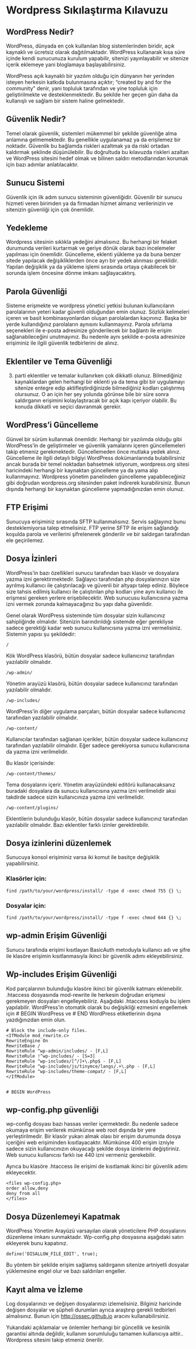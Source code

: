 # Wordpress Sıkılaştırma Kılavuzu

## WordPress Nedir?

WordPress, dünyada en çok kullanılan blog sistemlerinden biridir, açık kaynaklı ve ücretsiz olarak dağıtılmaktadır. WordPress kullanarak kısa süre içinde kendi sunucunuza kurulum yapabilir, sitenizi yayınlayabilir ve sitenize içerik eklemeye yani bloglamaya başlayabilirsiniz.

WordPress açık kaynaklı bir yazılım olduğu için dünyanın her yerinden isteyen herkesin katkıda bulunmasına açıktır; “created by and for the community” denir, yani topluluk tarafından ve yine topluluk için geliştirilmekte ve desteklenmektedir. Bu şekilde her geçen gün daha da kullanışlı ve sağlam bir sistem haline gelmektedir.

## Güvenlik Nedir?
Temel olarak güvenlik, sistemleri mükemmel bir şekilde güvenliğe alma anlamına gelmemektedir. Bu genellikle uygulanamaz ya da erişilemez bir noktadır. Güvenlik bu bağlamda riskleri azaltmak ya da riski ortadan kaldırmak şeklinde düşünülebilir. Bu doğrultuda bu kılavuzda riskleri azaltan ve WordPress sitesini hedef olmak ve bilinen saldırı metodlarından korumak için bazı adımlar anlatılacaktır.

## Sunucu Sistemi

Güvenlik için ilk adım sunucu sisteminin güvenliğidir. Güvenilir bir sunucu hizmeti veren birimden ya da firmadan hizmet almanız verilerinizin ve sitenizin güvenliği için çok önemlidir.

## Yedekleme

Wordpress sitesinin sıklıkla yedeğini almalısınız. Bu herhangi bir felaket durumunda verileri kurtarmak ve geriye dönük olarak bazı incelemeler yapılması için önemlidir. Güncelleme, eklenti yükleme ya da buna benzer sitede yapılacak değişikliklerden önce ayrı bir yedek alınması gereklidir. Yapılan değişiklik ya da yükleme işlemi sırasında ortaya çıkabilecek bir sorunda işlem öncesine dönme imkanı sağlayacaktırş.

## Parola Güvenliği

Sisteme erişmekte ve wordpress yönetici yetkisi bulunan kullanıcıların parolalarının yeteri kadar güvenli olduğundan emin olunuz. Sözlük kelimeleri içeren ve basit kombinasyonlardan oluşan parolalardan kaçınınız. Başka bir yerde kullandığınız parolaların aynısını kullanmayınız. Parola sıfırlama seçenekleri ile e-posta adresinize gönderilecek bir bağlantı ile erişim sağlanabileceğini unutmayınız. Bu nedenle aynı şekilde e-posta adresinize erişiminiz ile ilgili güvenlik tedbirlerini de alınız.

## Eklentiler ve Tema Güvenliği

3. parti eklentiler ve temalar kullanırken çok dikkatli olunuz. Bilmediğiniz kaynaklardan gelen herhangi bir eklenti ya da tema gibi bir uygulamayı sitenize entegre edip aktifleştirdiğinizde bilmediğiniz kodları çalıştırmış olursunuz. O an için her şey yolunda görünse bile bir süre sonra saldırganın erişimini kolaylaştıracak bir açık kapı içeriyor olabilir. Bu konuda dikkatli ve seçici davranmak gerekir.

## WordPress’i Güncelleme

Günvel bir sürüm kullanmak önemlidir. Herhangi bir yazılımda olduğu gibi WordPress’in de geliştirmeler ve güvenlik yamalarını içeren güncellemeleri takip etmeniz gerekmektedir. Güncellemeden önce mutlaka yedek alınız. Güncelleme ile ilgili detaylı bilgiyi WordPress dokümanlarında bulabilirsiniz ancak burada bir temel noktadan bahsetmek istiyorum, wordpress.org sitesi haricindeki herhangi bir kaynaktan güncelleme ya da yama alıp kullanmayınız. Wordpress yönetim panelinden güncelleme yapabileceğiniz gibi doğrudan wordpress.org sitesinden paket indirerek kurabilirsiniz. Bunun dışında herhangi bir kaynaktan güncelleme yapmadığınızdan emin olunuz.

## FTP Erişimi
Sunucuya erişiminiz sırasında SFTP kullanmalısınız. Servis sağlayınız bunu desteklemiyorsa talep etmelisiniz. FTP yerine SFTP ile erişim sağlandığı koşulda parola ve verilerini şifrelenerek gönderilir ve bir saldırgan tarafından ele geçirilemez.

## Dosya İzinleri
WordPress’in bazı özellikleri sunucu tarafından bazı klasör ve dosyalara yazma izni gerektirmektedir. Sağlayıcı tarafından php dosyalarınızın size ayrılmış kullanıcı ile çalıştırılacağı ve güvenli bir altyapı talep ediniz. Böylece size tahsis edilmiş kullanıcı ile çalıştırılan php kodları yine aynı kullanıcı ile erişmesi gereken yerlere erişebilecektir. Web sunucusu kullanıcısına yazma izni vermek zorunda kalmayacağınız bu yapı daha güvenlidir.

Genel olarak WordPress sisteminde tüm dosyalar sizin kullanıcınız sahipliğinde olmalıdır. Sitenizin barındırıldığı sistemde eğer gerekliyse sadece gerektiği kadar web sunucu kullanıcısına yazma izni vermelisiniz. Sistemin yapısı şu şekildedir:

    /

Kök WordPress klasörü, bütün dosyalar sadece kullanıcınız tarafından yazılabilir olmalıdır.

    /wp-admin/

Yönetim arayüzü klasörü, bütün dosyalar sadece kullanıcınız tarafından yazılabilir olmalıdır.

    /wp-includes/

WordPress’in diğer uygulama parçaları, bütün dosyalar sadece kullanıcınız tarafından yazılabilir olmalıdır.

    /wp-content/

Kullanıcılar tarafından sağlanan içerikler, bütün dosyalar sadece kullanıcınız tarafından yazılabilir olmalıdır. Eğer sadece gerekiyorsa sunucu kullanıcısına da yazma izni verilmelidir.

Bu klasör içerisinde:

    /wp-content/themes/

Tema dosyalarını içerir. Yönetim arayüzündeki editörü kullanacaksanız buradaki dosyalara da sunucu kullanıcısına yazma izni verilmelidir aksi takdirde sadece sizin kullanıcınıza yazma izni verilmelidir.

    /wp-content/plugins/

Eklentilerin bulunduğu klasör, bütün dosyalar sadece kullanıcınız tarafından yazılabilir olmalıdır. Bazı eklentiler farklı izinler gerektirebilir.

## Dosya izinlerini düzenlemek

Sunucuya konsol erişiminiz varsa iki komut ile basitçe değişiklik yapabilirsiniz.

### Klasörler için:

    find /path/to/your/wordpress/install/ -type d -exec chmod 755 {} \;

### Dosyalar için:
    find /path/to/your/wordpress/install/ -type f -exec chmod 644 {} \;


## wp-admin Erişim Güvenliği
Sunucu tarafında erişimi kısıtlayan BasicAuth metoduyla kullanıcı adı ve şifre ile klasöre erişimin kısıtlanmasıyla ikinci bir güvenlik adımı ekleyebilirsiniz. 

## Wp-includes Erişim Güvenliği
Kod parçalarının bulunduğu klasöre ikinci bir güvenlik katmanı eklenebilir. .htaccess dosyasında mod-rewrite ile herkesin doğrudan erişmesi gerekmeyen dosyaları engelleyebiliriz. Aşağıdaki .htaccess koduyla bu işlem yapılabilir. WordPress’in otomatik olarak bu değişikliği ezmesini engellemek için # BEGIN WordPress ve # END WordPress etiketlerinin dışına yazdığınızdan emin olun.

    # Block the include-only files.
    <IfModule mod_rewrite.c>
    RewriteEngine On
    RewriteBase /
    RewriteRule ^wp-admin/includes/ - [F,L]
    RewriteRule !^wp-includes/ - [S=3]
    RewriteRule ^wp-includes/[^/]+\.php$ - [F,L]
    RewriteRule ^wp-includes/js/tinymce/langs/.+\.php - [F,L]
    RewriteRule ^wp-includes/theme-compat/ - [F,L]
    </IfModule>
    
    
    # BEGIN WordPress

## wp-config.php güvenliği
wp-config dosyası bazı hassas veriler içermektedir. Bu nedenle sadece okumaya erişim verilerek mümkünse web root dışında bir yere yerleştirilmedir. Bir klasör yukarı almak olası bir erişim durumunda dosya içeriğini web erişiminden kısıtlayacaktır.
Mümkünse 400 erişim izniyle sadece sizin kullanıcınızın okuyacağı şekilde dosya izinlerini değiştiriniz. Web sunucu kullanıcısı farklı ise 440 izni vermeniz gerekebilir.

Ayrıca bu klasöre .htaccess ile erişimi de kısıtlamak ikinci bir güvenlik adımı ekleyecektir.

    <files wp-config.php>
    order allow,deny
    deny from all
    </files>

## Dosya Düzenlemeyi Kapatmak
WordPress Yönetim Arayüzü varsayılan olarak yöneticilere PHP dosyalarını düzenleme imkanı sunmaktadır. Wp-config.php dosyasına aşağıdaki satırı ekleyerek bunu kapatınız.

    define('DISALLOW_FILE_EDIT', true);

Bu yöntem bir şekilde erişim sağlamış saldırganın sitenize artniyetli dosyalar yüklemesine engel olur ve bazı saldırıları engeller.

## Kayıt alma ve İzleme
Log dosyalarınızı ve değişen dosyalarınızı izlemelisiniz. Bilginiz haricinde değişen dosyalar ve şüpheli durumları ayrıca araştırıp gerekli tedbirleri almalısınız. Bunun için http://ossec.github.io aracını kullanabilirsiniz.

Yukarıdaki açıklamalar ve önlemler herhangi bir güncellik ve kesinlik garantisi altında değildir, kullanım sorumluluğu tamamen kullanıcıya aittir.. Wordpress sitesini takip etmeniz önerilir.
